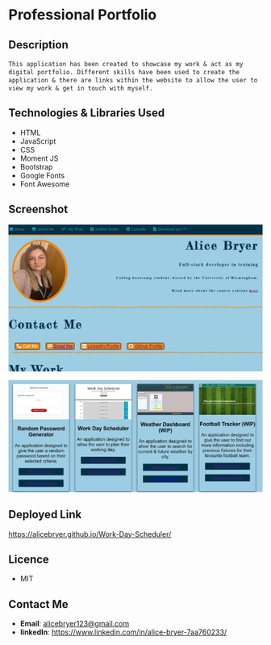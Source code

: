 # Professional Portfolio

## Description
``` 
This application has been created to showcase my work & act as my digital portfolio. Different skills have been used to create the application & there are links within the website to allow the user to view my work & get in touch with myself.
```


## Technologies & Libraries Used
- HTML
- JavaScript
- CSS
- Moment JS
- Bootstrap
- Google Fonts
- Font Awesome

## Screenshot
![Alt text](./Assets/Images/Screenshot%20of%20application.jpg "Screenshot of our website")

![Alt text](./Assets/Images/Screenshot%20of%20application2.jpg "Screenshot of our website")




## Deployed Link
https://alicebryer.github.io/Work-Day-Scheduler/

## Licence
- MIT

## Contact Me
- **Email**: alicebryer123@gmail.com
- **linkedIn**: https://www.linkedin.com/in/alice-bryer-7aa760233/